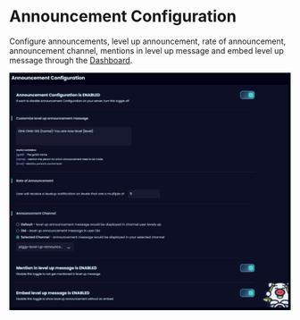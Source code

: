 # Announcement Configuration

Configure announcements, level up announcement, rate of announcement, announcement channel, mentions in level up message and embed level up message through the [Dashboard](https://piggy.gg/dashboard/).

![Announcement Configuration](/images/announcement-configuration.png)